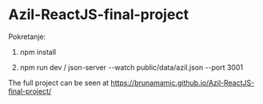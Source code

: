 # Azil-ReactJS-final-project

Pokretanje:	
	
1. npm install
	
2. npm run dev / json-server --watch public/data/azil.json --port 3001

The full project can be seen at https://brunamamic.github.io/Azil-ReactJS-final-project/
